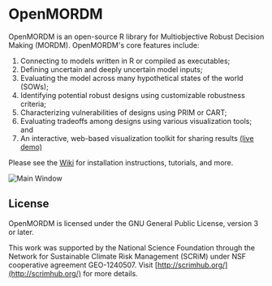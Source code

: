 # OpenMORDM #

OpenMORDM is an open-source R library for Multiobjective Robust Decision Making (MORDM).
OpenMORDM's core features include:

1. Connecting to models written in R or compiled as executables;
2. Defining uncertain and deeply uncertain model inputs;
3. Evaluating the model across many hypothetical states of the world (SOWs);
4. Identifying potential robust designs using customizable robustness criteria;
5. Characterizing vulnerabilities of designs using PRIM or CART;
6. Evaluating tradeoffs among designs using various visualization tools; and
7. An interactive, web-based visualization toolkit for sharing results [(live demo)](https://openmordm.shinyapps.io/Iris)

Please see the [Wiki](https://github.com/dhadka/OpenMORDM/wiki) for installation instructions, tutorials, and more.

![Main Window](https://github.com/dhadka/OpenMORDM/blob/wiki_images/images/mainWindow.png)

## License

OpenMORDM is licensed under the GNU General Public License, version 3 or later.

This work was supported by the National Science Foundation through the Network for Sustainable Climate Risk
Management (SCRiM) under NSF cooperative agreement GEO-1240507.  Visit [http://scrimhub.org/](http://scrimhub.org/)
for more details.
